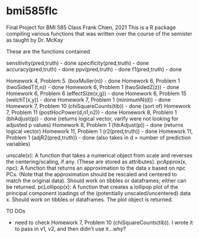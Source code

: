 # bmi585flc
Final Project for BMI 585 Class
Frank Chien, 2021
This is a R package compiling various functions that was written over the course of the semister as taught by Dr. McKay

These are the functions contained

sensitivity(pred,truth) - done
specificity(pred,truth) - done
accuracy(pred,truth) - done
ppv(pred,truth) - done
f1(pred,truth) - done

Homework 4, Problem 5. (boxMuller(n)) - done
Homework 6, Problem 1 (twoSidedT(t,n)) - done
Homework 6, Problem 1 (twoSidedZ(z)) - done
Homework 6, Problem 6 (effectSize(x,g)) - done
Homework 6, Problem 15 (welchT(x,y)) - done
Homework 7, Problem 1 (minimumN(d)) - done
Homework 7, Problem 10 (chiSquareCounts(tib)) - done (sort of)
Homework 7, Problem 11 (postHocPower(d,n1,n2)) - done
Homework 8, Problem 1 (bhAdjust(p)) - done (returns logical vector, varify were not looking for adjusted p values)
Homework 8, Problem 1 (fdrAdjust(p)) - done (returns logical vector)
Homework 11, Problem 1 (r2(pred,truth)) - done
Homework 11, Problem 1 (adjR2(pred,truth)) - done (also takes in d = number of prediction variables)

unscale(x): A function that takes a numerical object from scale and reverses the centering/scaling, if any. (These are stored as attributes).
pcApprox(x, npc): A function that returns an approximation to the data x based on npc PCs. (Note that the approximation should be rescaled and centered to match the original data). Should work on tibbles or dataframes; either can be returned.
pcLollipop(x): A function that creates a lollipop plot of the principal component loadings of the (potentially unscaled/uncentered) data x. Should work on tibbles or dataframes. The plot object is returned.

TO DOs
- need to check Homework 7, Problem 10 (chiSquareCounts(tib)). I wrote it to pass in v1, v2, and then didn't use it...why?



